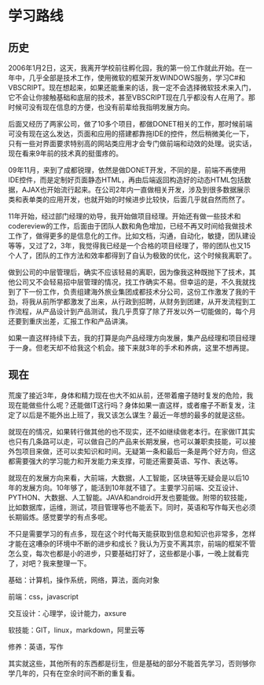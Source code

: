 # 学习路线

## 历史

2006年1月2日，这天，我离开学校前往孵化园，我的第一份工作就此开始。在一年中，几乎全部是技术工作，使用微软的框架开发WINDOWS服务，学习C#和VBSCRIPT。现在想起来，如果还能重来的话，我一定不会选择微软技术来入门，它不会让你接触基础和底层的技术，甚至VBSCRIPT现在几乎都没有人在用了。那时候可没有现在信息的方便，也没有前辈给我指明发展方向。

后面又经历了两家公司，做了10多个项目，都做DONET相关的工作，那时候前端可没有现在这么发达，页面和应用的搭建都靠拖IDE的控件，然后稍微美化一下，只有一些对界面要求特别高的网站类应用才会专门做前端和动效的处理。说实话，现在看来9年前的技术真的挺蛋疼的。

09年11月，来到了成都锐理，依然是做DONET开发，不同的是，前端不再使用IDE控件，而是定制好页面静态HTML，再由后端返回构造好的动态HTML包括数据，AJAX也开始流行起来。在公司2年内一直做相关开发，涉及到很多数据展示类和表单类的应用开发，也就开始的时候进步比较快，后面几乎就自然而然了。

11年开始，经过部门经理的劝导，我开始做项目经理。开始还有做一些技术和codereview的工作，后面由于团队人数和角色增加，已经不再又时间给我做技术工作了，做得更多的是信息化的工作。比如文档，沟通，自动化，敏捷，团队建设等等，又过了2，3年，我觉得我已经是一个合格的项目经理了，带的团队也又15个人了，团队的工作方法和效率都得到了自认为极致的优化，这个时候我离职了。

做到公司的中层管理后，确实不应该轻易的离职，因为像我这种既抛下了技术，其他公司又不会轻易招中层管理的情况，找工作确实不易。但幸运的是，不久我就找到了下一份工作，负责组建海外旅业集团成都技术分公司，这份工作激发了我的干劲，将我从前所学都激发了出来，从行政到招聘，从财务到团建，从开发流程到工作流程，从产品设计到产品测试，我几乎贯穿了除了开发以外一切能做的，每个月还要到重庆出差，汇报工作和产品讲演。

如果一直这样持续下去，我的打算是向产品经理方向发展，集产品经理和项目经理于一身。但老天却不给我这个机会。接下来就3年的手术和养病，这里不想再提。

## 现在

荒废了接近3年，身体和精力现在也大不如从前，还带着瘤子随时复发的危险，我现在能做些什么呢？还能做IT这行吗？身体如果一直这样，或者瘤子不断复发，注定了以后是不能外出上班了，我又该怎么谋生？最近一年想的最多的就是这些。

就现在的情况，如果转行做其他的也不现实，还不如继续做老本行。在家做IT其实也只有几条路可以走，可以做自己的产品来长期发展，也可以兼职卖技能，可以接外包项目来做，还可以卖知识和时间。无疑第一条和最后一条是两个好方向，但这都需要强大的学习能力和开发能力来支撑，可能还需要英语、写作、表达等。

就现在的发展方向来看，大前端，大数据，人工智能，区块链等无疑会是以后10年的发展方向。10年够了，能活到10年就不错了。主要学习前端、交互设计、PYTHON、大数据、人工智能。JAVA和android开发也要能做。附带的软技能，比如数据库，运维，测试，项目管理等也不能丢下。同时，英语和写作每天也必须长期锻炼。感觉要学的有点多呢。

不只是需要学习的有点多，现在这个时代每天能获取到信息和知识也非常多，怎样才能在这嘈杂的环境中不断的进步和成长？我认为万变不离其宗，前端的框架不管怎么变，每次也都是小的进步，只要基础打好了，这些都是小事，一晚上就看完了，对吧？我来整理一下。

基础：计算机，操作系统，网络，算法，面向对象

前端：css，javascript

交互设计：心理学，设计能力，axsure

软技能：GIT，linux，markdown，阿里云等

修养：英语，写作

其实就这些，其他所有的东西都是衍生，但是基础的部分不能首先学习，否则够你学几年的，只有在空余时间不断的重复看。





